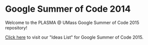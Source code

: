 Google Summer of Code 2014
==========================

Welcome to the PLASMA @ UMass Google Summer of Code 2015 repository!

[Click here](https://github.com/plasma-umass/GSoC-2014/wiki/Ideas-List) to visit our "Ideas List" for Google Summer of Code 2015.
